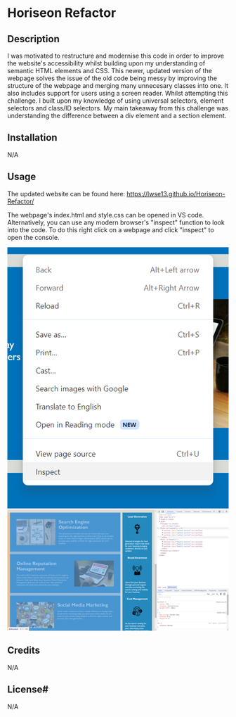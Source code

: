 # Horiseon Refactor

## Description
I was motivated to restructure and modernise this code in order to improve the website's accessibility whilst building upon my understanding of semantic HTML elements and CSS.
This newer, updated version of the webpage solves the issue of the old code being messy by improving the structure of the webpage and merging many unnecesary classes into one. It also includes support for users using a screen reader.
Whilst attempting this challenge. I built upon my knowledge of using universal selectors, element selectors and class/ID selectors. My main takeaway from this challenge was understanding the difference between a div element and a section element.

## Installation
N/A

## Usage
The updated website can be found here: https://lwse13.github.io/Horiseon-Refactor/

The webpage's index.html and style.css can be opened in VS code. Alternatively, you can use any modern browser's "inspect" function to look into the code. To do this right click on a webpage and click "inspect" to open the console.

![Inspect](assets/images/inspect.png)   ![Terminal](assets/images/terminal.png)

## Credits
N/A

## License#
N/A
